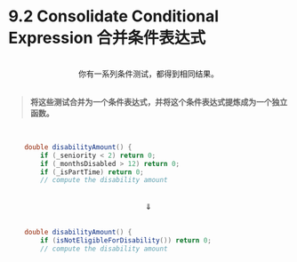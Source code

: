 # 9.2 Consolidate Conditional Expression 合并条件表达式

<br>

<center>你有一系列条件测试，都得到相同结果。</center>

<br>

> **将这些测试合并为一个条件表达式，并将这个条件表达式提炼成为一个独立函数。**

<br>

```java
    double disabilityAmount() {
        if (_seniority < 2) return 0;
        if (_monthsDisabled > 12) return 0;
        if (_isPartTime) return 0;
        // compute the disability amount
```

<br>

<center>⇓</center>

<br>

```java
    double disabilityAmount() {
        if (isNotEligibleForDisability()) return 0;
        // compute the disability amount
```

<br>

